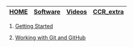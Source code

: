 | [HOME](README.md) |  [Software](Software.md)   |    [Videos](Videos.md)              |        [CCR_extra](CCR_extra)       |
| -------- | ----------------------------------- | ----------------------------------- | ----------------------------------- |

 1. [Getting Started](https://ub.hosted.panopto.com/Panopto/Pages/Embed.aspx?id=4ff5bfd8-58e8-4497-8c52-abba0110ee80&autoplay=false&offerviewer=true&showtitle=true&showbrand=false&start=0&interactivity=all)

 2. [Working with Git and GitHub](https://ub.hosted.panopto.com/Panopto/Pages/Embed.aspx?id=0dd08cc7-c171-4025-a9fb-abbf00de3495&autoplay=false&offerviewer=true&showtitle=true&showbrand=false&start=0&interactivity=all)

